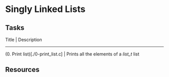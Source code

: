 # Singly Linked Lists

## Tasks
Title | Description
-----   -----------
(0. Print list)[./0-print_list.c] | Prints all the elements of a *list_t* list

## Resources
